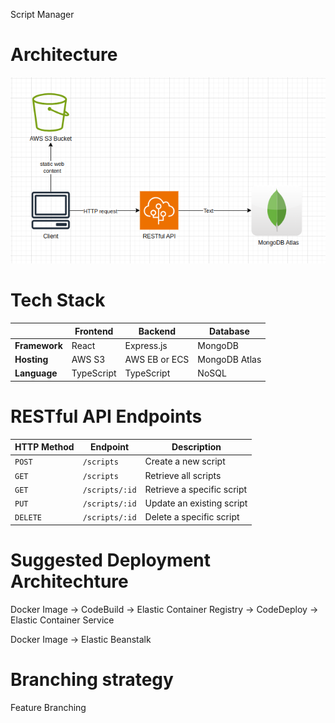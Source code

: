 Script Manager

# Architecture

![System Architecture](system.png)

# Tech Stack

|               | Frontend   | Backend       | Database       |
|---------------|------------|---------------|----------------|
| **Framework** | React      | Express.js    | MongoDB        |
| **Hosting**   | AWS S3     | AWS EB or ECS      | MongoDB Atlas  |
| **Language**  | TypeScript | TypeScript    | NoSQL          |


# RESTful API Endpoints

| HTTP Method | Endpoint           | Description               |
|-------------|---------------------|---------------------------|
| `POST`      | `/scripts`          | Create a new script       |
| `GET`       | `/scripts`          | Retrieve all scripts      |
| `GET`       | `/scripts/:id`      | Retrieve a specific script|
| `PUT`       | `/scripts/:id`      | Update an existing script |
| `DELETE`    | `/scripts/:id`      | Delete a specific script  |

# Suggested Deployment Architechture

Docker Image -> CodeBuild -> Elastic Container Registry -> CodeDeploy -> Elastic Container Service

Docker Image -> Elastic Beanstalk 

# Branching strategy
Feature Branching
